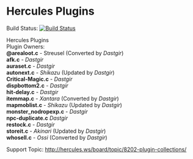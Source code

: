 Hercules Plugins
===========

Build Status: [![Build Status](https://travis-ci.org/dastgir/HPM-Plugins.svg?branch=master)](https://travis-ci.org/dastgir/HPM-Plugins) 

Hercules Plugins<br/>
Plugin Owners:<br/>
  **@arealoot.c** - Streusel (Converted by _Dastgir_)<br/>
  **afk.c** - _Dastgir_<br/>
  **auraset.c** - _Dastgir_<br/>
  **autonext.c** - _Shikazu_ (Updated by _Dastgir_)<br/>
  **Critical-Magic.c** - _Dastgir_<br/>
  **dispbottom2.c** - _Dastgir_<br/>
  **hit-delay.c** - _Dastgir_<br/>
  **itemmap.c** - _Xantara_ (Converted by _Dastgir_)<br/>
  **mapmoblist.c** - _Shikazu_ (Updated by _Dastgir_)<br/>
  **monster_nodropexp.c** - _Dastgir_<br/>
  **npc-duplicate.c** _Dastgir_<br/>
  **restock.c** - _Dastgir_<br/>
  **storeit.c** - _Akinari_ (Updated by _Dastgir_)<br/>
  **whosell.c** - _Ossi_ (Converted by _Dastgir_)<br/>

Support Topic: http://hercules.ws/board/topic/8202-plugin-collections/
